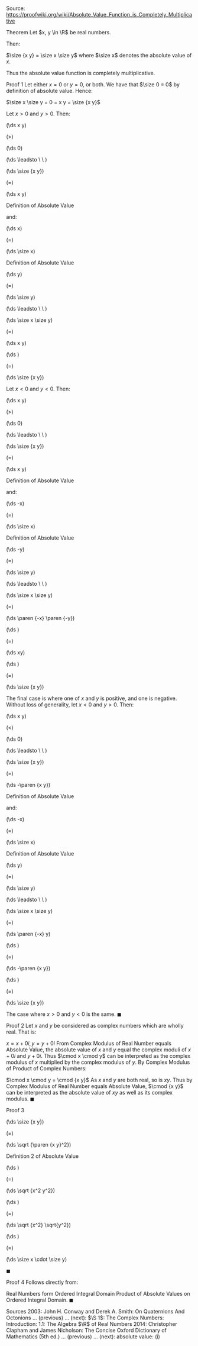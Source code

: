 # 

Source: https://proofwiki.org/wiki/Absolute_Value_Function_is_Completely_Multiplicative



Theorem
Let $x, y \in \R$ be real numbers.

Then:

$\size {x y} = \size x \size y$
where $\size x$ denotes the absolute value of $x$.

Thus the absolute value function is completely multiplicative.


Proof 1
Let either $x = 0$ or $y = 0$, or both.
We have that $\size 0 = 0$ by definition of absolute value.
Hence:

$\size x \size y = 0 = x y = \size {x y}$

Let $x > 0$ and $y > 0$.
Then:














\(\ds x y\)

\(>\)







\(\ds 0\)














\(\ds \leadsto \ \ \)





\(\ds \size {x y}\)

\(=\)







\(\ds x y\)





Definition of Absolute Value



and:














\(\ds x\)

\(=\)







\(\ds \size x\)





Definition of Absolute Value














\(\ds y\)

\(=\)







\(\ds \size y\)














\(\ds \leadsto \ \ \)





\(\ds \size x \size y\)

\(=\)







\(\ds x y\)




















\(\ds \)

\(=\)







\(\ds \size {x y}\)










Let $x < 0$ and $y < 0$.
Then:














\(\ds x y\)

\(>\)







\(\ds 0\)














\(\ds \leadsto \ \ \)





\(\ds \size {x y}\)

\(=\)







\(\ds x y\)





Definition of Absolute Value



and:














\(\ds -x\)

\(=\)







\(\ds \size x\)





Definition of Absolute Value














\(\ds -y\)

\(=\)







\(\ds \size y\)














\(\ds \leadsto \ \ \)





\(\ds \size x \size y\)

\(=\)







\(\ds \paren {-x} \paren {-y}\)




















\(\ds \)

\(=\)







\(\ds xy\)




















\(\ds \)

\(=\)







\(\ds \size {x y}\)










The final case is where one of $x$ and $y$ is positive, and one is negative.
Without loss of generality, let $x < 0$ and $y > 0$.
Then:














\(\ds x y\)

\(<\)







\(\ds 0\)














\(\ds \leadsto \ \ \)





\(\ds \size {x y}\)

\(=\)







\(\ds -\paren {x y}\)





Definition of Absolute Value



and:














\(\ds -x\)

\(=\)







\(\ds \size x\)





Definition of Absolute Value














\(\ds y\)

\(=\)







\(\ds \size y\)














\(\ds \leadsto \ \ \)





\(\ds \size x \size y\)

\(=\)







\(\ds \paren {-x} y\)




















\(\ds \)

\(=\)







\(\ds -\paren {x y}\)




















\(\ds \)

\(=\)







\(\ds \size {x y}\)









The case where $x > 0$ and $y < 0$ is the same.
$\blacksquare$


Proof 2
Let $x$ and $y$ be considered as complex numbers which are wholly real.
That is:

$x = x + 0 i, y = y + 0 i$
From Complex Modulus of Real Number equals Absolute Value, the absolute value of $x$ and $y$ equal the complex moduli of $x + 0 i$ and $y + 0 i$.
Thus $\cmod x \cmod y$ can be interpreted as the complex modulus of $x$ multiplied by the complex modulus of $y$.
By Complex Modulus of Product of Complex Numbers:

$\cmod x \cmod y = \cmod {x y}$
As $x$ and $y$ are both real, so is $x y$.
Thus by Complex Modulus of Real Number equals Absolute Value, $\cmod {x y}$ can be interpreted as the absolute value of $x y$ as well as its complex modulus.
$\blacksquare$


Proof 3













\(\ds \size {x y}\)

\(=\)







\(\ds \sqrt {\paren {x y}^2}\)





Definition 2 of Absolute Value














\(\ds \)

\(=\)







\(\ds \sqrt {x^2 y^2}\)




















\(\ds \)

\(=\)







\(\ds \sqrt {x^2} \sqrt{y^2}\)




















\(\ds \)

\(=\)







\(\ds \size x \cdot \size y\)









$\blacksquare$


Proof 4
Follows directly from:

Real Numbers form Ordered Integral Domain
Product of Absolute Values on Ordered Integral Domain.
$\blacksquare$


Sources
2003: John H. Conway and Derek A. Smith: On Quaternions And Octonions ... (previous) ... (next): $\S 1$: The Complex Numbers: Introduction: $1.1$: The Algebra $\R$ of Real Numbers
2014: Christopher Clapham and James Nicholson: The Concise Oxford Dictionary of Mathematics (5th ed.) ... (previous) ... (next): absolute value: $\text {(i)}$




